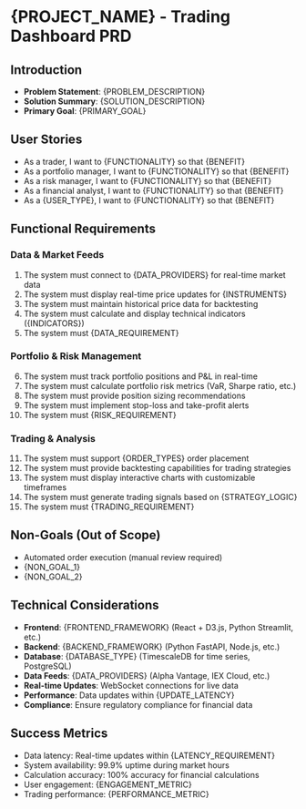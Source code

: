 # {PROJECT_NAME} - Trading Dashboard PRD

## Introduction
- **Problem Statement**: {PROBLEM_DESCRIPTION}
- **Solution Summary**: {SOLUTION_DESCRIPTION}  
- **Primary Goal**: {PRIMARY_GOAL}

## User Stories
- As a trader, I want to {FUNCTIONALITY} so that {BENEFIT}
- As a portfolio manager, I want to {FUNCTIONALITY} so that {BENEFIT}
- As a risk manager, I want to {FUNCTIONALITY} so that {BENEFIT}
- As a financial analyst, I want to {FUNCTIONALITY} so that {BENEFIT}
- As a {USER_TYPE}, I want to {FUNCTIONALITY} so that {BENEFIT}

## Functional Requirements

### Data & Market Feeds
1. The system must connect to {DATA_PROVIDERS} for real-time market data
2. The system must display real-time price updates for {INSTRUMENTS}
3. The system must maintain historical price data for backtesting
4. The system must calculate and display technical indicators ({INDICATORS})
5. The system must {DATA_REQUIREMENT}

### Portfolio & Risk Management
6. The system must track portfolio positions and P&L in real-time
7. The system must calculate portfolio risk metrics (VaR, Sharpe ratio, etc.)
8. The system must provide position sizing recommendations
9. The system must implement stop-loss and take-profit alerts
10. The system must {RISK_REQUIREMENT}

### Trading & Analysis
11. The system must support {ORDER_TYPES} order placement
12. The system must provide backtesting capabilities for trading strategies
13. The system must display interactive charts with customizable timeframes
14. The system must generate trading signals based on {STRATEGY_LOGIC}
15. The system must {TRADING_REQUIREMENT}

## Non-Goals (Out of Scope)
- Automated order execution (manual review required)
- {NON_GOAL_1}
- {NON_GOAL_2}

## Technical Considerations
- **Frontend**: {FRONTEND_FRAMEWORK} (React + D3.js, Python Streamlit, etc.)
- **Backend**: {BACKEND_FRAMEWORK} (Python FastAPI, Node.js, etc.)
- **Database**: {DATABASE_TYPE} (TimescaleDB for time series, PostgreSQL)
- **Data Feeds**: {DATA_PROVIDERS} (Alpha Vantage, IEX Cloud, etc.)
- **Real-time Updates**: WebSocket connections for live data
- **Performance**: Data updates within {UPDATE_LATENCY}
- **Compliance**: Ensure regulatory compliance for financial data

## Success Metrics
- Data latency: Real-time updates within {LATENCY_REQUIREMENT}
- System availability: 99.9% uptime during market hours
- Calculation accuracy: 100% accuracy for financial calculations
- User engagement: {ENGAGEMENT_METRIC}
- Trading performance: {PERFORMANCE_METRIC}